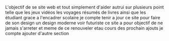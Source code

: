 L'objectif de se site web et tout simplement d'aider autrui sur plusieurs point telle que les jeux vidéos les voyages résumés de livres ainsi que les étudiant grace a l'encadrer scolaire je compte tenir a jour ce site pour faire de son design un design moderne voir futuriste ce site a pour objectif de ne jamais s'arreter et meme de ce renouveler etau cours des prochain ajouts je compte ajouter d'autre section
